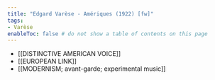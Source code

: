 ```yaml
---
title: "Edgard Varèse - Amériques (1922) [fw]"
tags:
- Varèse   
enableToc: false # do not show a table of contents on this page
---
```


- [[DISTINCTIVE AMERICAN VOICE]]
- [[EUROPEAN LINK]]
- [[MODERNISM; avant-garde; experimental music]]